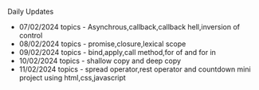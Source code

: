 Daily Updates
- 07/02/2024  topics - Asynchrous,callback,callback hell,inversion of control
- 08/02/2024  topics - promise,closure,lexical scope
- 09/02/2024  topics - bind,apply,call method,for of and for in
- 10/02/2024  topics - shallow copy and deep copy
- 11/02/2024  topics - spread operator,rest operator and countdown mini project using html,css,javascript

